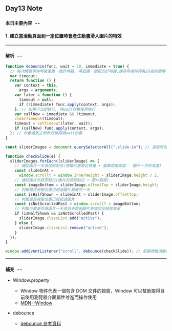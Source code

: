 ## **Day13 Note**

### `本日主要內容 --`

#### 1. 建立當滾動頁面到一定位置時會產生動畫滑入圖片的特效

---

### `解析 --`

```js
function debounce(func, wait = 20, immediate = true) {
  // 每次觸發事件時會重置一個計時器, 再設置一個新的計時器,讓事件保持再每20毫秒回傳一次
  var timeout;
  return function () {
    var context = this,
      args = arguments;
    var later = function () {
      timeout = null;
      if (!immediate) func.apply(context, args);
    }; // 如果不立即執行, 等wait秒數後再執行
    var callNow = immediate && !timeout;
    clearTimeout(timeout);
    timeout = setTimeout(later, wait);
    if (callNow) func.apply(context, args);
  }; // 秒數達到立即執行後再隔wait秒數
}

const sliderImages = document.querySelectorAll(".slide-in"); // 選取所有.clide-in的圖片元素

function checkSlide(e) {
  sliderImages.forEach((sliderImage) => {
    // 捕捉圖片一半高度的點位(卷軸的垂直位移量 + 螢幕視窗高度 - 圖片一半的高度)
    const slideInAt =
      window.scrollY + window.innerHeight - sliderImage.height / 2;
    // 捕抓圖片的底部點位(圖片的頂部點位 + 圖片高度)
    const imageBottom = sliderImage.offsetTop + sliderImage.height;
    // 判斷是否視窗位置已超過圖片高度的一半
    const isHalfShown = slideInAt > sliderImage.offsetTop;
    // 判斷是否視窗位置已經超過圖片
    const isNotScrolledPast = window.scrollY < imageBottom;
    // 判斷位置是否再圖片一半高且未超過圖片來增加及移除效果
    if (isHalfShown && isNotScrolledPast) {
      sliderImage.classList.add("active");
    } else {
      sliderImage.classList.remove("active");
    }
  });
}

window.addEventListener("scroll", debounce(checkSlide)); // 監聽卷軸滾動的事件並進入checkSlide, 進入checkSlide前必須先處理因為卷軸滾動產生事件速度比較敏感的問題(只要有滾動產生就會產生), 所以需要多加一個函式debounce來幫助過濾掉短時間內的多次觸發
```

---

### **`補充 --`**

- Window.property

  - Window 物件代表一個包含 DOM 文件的視窗，Window 可以幫助取得目前使用瀏覽器介面屬性並進而操作使用
  - [MDN--Window](https://developer.mozilla.org/en-US/docs/Web/API/Window)

- debounce
  - [debounce 參考資料](https://levelup.gitconnected.com/debounce-in-javascript-improve-your-applications-performance-5b01855e086)
